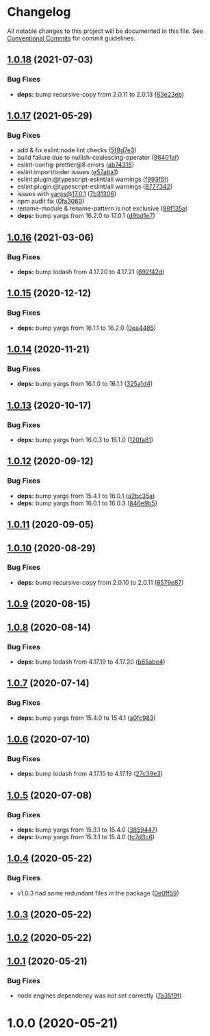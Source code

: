 # Changelog

All notable changes to this project will be documented in this file. See
[Conventional Commits](https://conventionalcommits.org) for commit guidelines.

## [1.0.18](https://github.com/libinvarghese/recursive-copy-cli/compare/v1.0.17...v1.0.18) (2021-07-03)


### Bug Fixes

* **deps:** bump recursive-copy from 2.0.11 to 2.0.13 ([63e23eb](https://github.com/libinvarghese/recursive-copy-cli/commit/63e23ebeb4f8b91cc16d10196690ae2944883301))

## [1.0.17](https://github.com/libinvarghese/recursive-copy-cli/compare/v1.0.16...v1.0.17) (2021-05-29)


### Bug Fixes

* add & fix eslint:node lint checks ([5f8d7e3](https://github.com/libinvarghese/recursive-copy-cli/commit/5f8d7e3fb0085e9b76c8a5a172c4ec9a4a9fe1db))
* build failure due to nullish-coalescing-operator ([96401af](https://github.com/libinvarghese/recursive-copy-cli/commit/96401af88025d464f427eb1ce00a8c9bc30f6ba5))
* eslint-config-prettier@8 errors ([ab74318](https://github.com/libinvarghese/recursive-copy-cli/commit/ab74318eae0545fd9d48f5d9bb0640bd5d07b9b1))
* eslint:import/order issues ([e57aba1](https://github.com/libinvarghese/recursive-copy-cli/commit/e57aba190cff9d8834f64fc8834f882fab65fd47))
* eslint:plugin:@typescript-eslint/all warnings ([f993f5f](https://github.com/libinvarghese/recursive-copy-cli/commit/f993f5fb1e549dd87b2f803383087289467f5fe7))
* eslint:plugin:@typescript-eslint/all warnings ([8777342](https://github.com/libinvarghese/recursive-copy-cli/commit/8777342ca8c4ca24072a2bb29126af5dd302c827))
* issues with yargs@17.0.1 ([7b31306](https://github.com/libinvarghese/recursive-copy-cli/commit/7b313064ebfb0b6f7d0780435c920bb95f8ce364))
* npm audit fix ([0fa3060](https://github.com/libinvarghese/recursive-copy-cli/commit/0fa306018054ce6b8d98e6f1c7d87a3ae9f08a48))
* rename-module & rename-pattern is not exclusive ([98f135a](https://github.com/libinvarghese/recursive-copy-cli/commit/98f135ac280762692f7c0ca242a283363bde79ed))
* **deps:** bump yargs from 16.2.0 to 17.0.1 ([d9bd1e7](https://github.com/libinvarghese/recursive-copy-cli/commit/d9bd1e7c163b876bf74f19afc4738156d574e75d))

## [1.0.16](https://github.com/libinvarghese/recursive-copy-cli/compare/v1.0.15...v1.0.16) (2021-03-06)


### Bug Fixes

* **deps:** bump lodash from 4.17.20 to 4.17.21 ([892f42d](https://github.com/libinvarghese/recursive-copy-cli/commit/892f42d8a3b58c6f816ff4cbe2654acc745519c2))

## [1.0.15](https://github.com/libinvarghese/recursive-copy-cli/compare/v1.0.14...v1.0.15) (2020-12-12)


### Bug Fixes

* **deps:** bump yargs from 16.1.1 to 16.2.0 ([0ea4485](https://github.com/libinvarghese/recursive-copy-cli/commit/0ea4485f6a453d317acd95da2ba1979601cba0bf))

## [1.0.14](https://github.com/libinvarghese/recursive-copy-cli/compare/v1.0.13...v1.0.14) (2020-11-21)


### Bug Fixes

* **deps:** bump yargs from 16.1.0 to 16.1.1 ([325a1d4](https://github.com/libinvarghese/recursive-copy-cli/commit/325a1d4c2ad5a5f14cc2bd52e3da591456da52ec))

## [1.0.13](https://github.com/libinvarghese/recursive-copy-cli/compare/v1.0.12...v1.0.13) (2020-10-17)


### Bug Fixes

* **deps:** bump yargs from 16.0.3 to 16.1.0 ([120fa81](https://github.com/libinvarghese/recursive-copy-cli/commit/120fa8188e81151e8608af304bf67431aa72d785))

## [1.0.12](https://github.com/libinvarghese/recursive-copy-cli/compare/v1.0.11...v1.0.12) (2020-09-12)


### Bug Fixes

* **deps:** bump yargs from 15.4.1 to 16.0.1 ([a2bc35a](https://github.com/libinvarghese/recursive-copy-cli/commit/a2bc35a3ff03135863208e477bfaa36ff755c0fc))
* **deps:** bump yargs from 16.0.1 to 16.0.3 ([846e9b5](https://github.com/libinvarghese/recursive-copy-cli/commit/846e9b5bfeb39d0ba50c027004d6c9eb647f6094))

## [1.0.11](https://github.com/libinvarghese/recursive-copy-cli/compare/v1.0.10...v1.0.11) (2020-09-05)

## [1.0.10](https://github.com/libinvarghese/recursive-copy-cli/compare/v1.0.9...v1.0.10) (2020-08-29)


### Bug Fixes

* **deps:** bump recursive-copy from 2.0.10 to 2.0.11 ([8579e87](https://github.com/libinvarghese/recursive-copy-cli/commit/8579e87179c2b7205c393bc05a707333ec232400))

## [1.0.9](https://github.com/libinvarghese/recursive-copy-cli/compare/v1.0.8...v1.0.9) (2020-08-15)

## [1.0.8](https://github.com/libinvarghese/recursive-copy-cli/compare/v1.0.7...v1.0.8) (2020-08-14)


### Bug Fixes

* **deps:** bump lodash from 4.17.19 to 4.17.20 ([b85abe4](https://github.com/libinvarghese/recursive-copy-cli/commit/b85abe4166cc6841d2b325dbe98f6018c4f848e9))

## [1.0.7](https://github.com/libinvarghese/recursive-copy-cli/compare/v1.0.6...v1.0.7) (2020-07-14)


### Bug Fixes

* **deps:** bump yargs from 15.4.0 to 15.4.1 ([a0fc983](https://github.com/libinvarghese/recursive-copy-cli/commit/a0fc983595913dd2e77bdb2cdd7d9eeb55faa5a0))

## [1.0.6](https://github.com/libinvarghese/recursive-copy-cli/compare/v1.0.5...v1.0.6) (2020-07-10)


### Bug Fixes

* **deps:** bump lodash from 4.17.15 to 4.17.19 ([27c39e3](https://github.com/libinvarghese/recursive-copy-cli/commit/27c39e3b121f81527791c5eefe2962ef269f9d81))

## [1.0.5](https://github.com/libinvarghese/recursive-copy-cli/compare/v1.0.4...v1.0.5) (2020-07-08)


### Bug Fixes

* **deps:** bump yargs from 15.3.1 to 15.4.0 ([3859447](https://github.com/libinvarghese/recursive-copy-cli/commit/3859447230c384c345f96445560e0dfcea5136a9))
* **deps:** bump yargs from 15.3.1 to 15.4.0 ([fc7d3c6](https://github.com/libinvarghese/recursive-copy-cli/commit/fc7d3c6521481ac18d1864939aa9c42a02651655))

## [1.0.4](https://github.com/libinvarghese/recursive-copy-cli/compare/v1.0.3...v1.0.4) (2020-05-22)


### Bug Fixes

* v1.0.3 had some redundant files in the package ([0e0ff59](https://github.com/libinvarghese/recursive-copy-cli/commit/0e0ff59a18bcddf2bc5984f9fc21956b2f62bb43))

## [1.0.3](https://github.com/libinvarghese/recursive-copy-cli/compare/v1.0.2...v1.0.3) (2020-05-22)

## [1.0.2](https://github.com/libinvarghese/recursive-copy-cli/compare/v1.0.1...v1.0.2) (2020-05-22)

## [1.0.1](https://github.com/libinvarghese/recursive-copy-cli/compare/v1.0.0...v1.0.1) (2020-05-21)


### Bug Fixes

* node engines dependency was not set correctly ([7a35f9f](https://github.com/libinvarghese/recursive-copy-cli/commit/7a35f9fa9dfb44761f85d73b15d1cdfd067c0e4a))

# 1.0.0 (2020-05-21)

